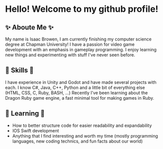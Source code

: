 # Hello! Welcome to my github profile!

<!--
**IsaacB32/IsaacB32** is a ✨ _special_ ✨ repository because its `README.md` (this file) appears on your GitHub profile.
Here are some ideas to get you started:

- 🔭 I’m currently working on ...
- 🌱 I’m currently learning ...
- 👯 I’m looking to collaborate on ...
- 🤔 I’m looking for help with ...
- 💬 Ask me about ...
- 📫 How to reach me: ...
- 😄 Pronouns: ...
- ⚡ Fun fact: ...
-->

## ✨ Aboute Me ✨
My name is Isaac Browen, I am currently finishing my computer science degree at Chapman University!
I have a passion for video game development with an emphasis in gameplay programming. I enjoy learning new things and experimenting with stuff I've never seen before. 

## 🧠 Skills 🧠 
I have experience in Unity and Godot and have made several projects with each. I know C#, Java, C++, Python and a little bit of everything else (HTML, CSS, C, Ruby, BASH, ...)
Recently I've been learning about the Dragon Ruby game engine, a fast minimal tool for making games in Ruby.

## 🌱 Learning 🌱 
- How to better structure code for easier readability and expandability 
- IOS Swift development 
- Anything that I find interesting and worth my time (mostly programming languages, new coding technics, and fun facts about our world)
